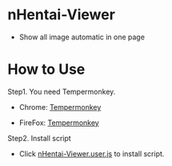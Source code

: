 # nHentai-Viewer
- Show all image automatic in one page

# How to Use
Step1. You need Tempermonkey.

- Chrome: [Tempermonkey](https://chrome.google.com/webstore/detail/tampermonkey/dhdgffkkebhmkfjojejmpbldmpobfkfo?hl=zh-TW)
  
- FireFox: [Tempermonkey](https://addons.mozilla.org/zh-TW/firefox/addon/tampermonkey/)
  
Step2. Install script
- Click [nHentai-Viewer.user.js](https://github.com/MrDaDaDo/nHentai-Viewer/raw/master/nHentai-Viewer.user.js) to install script.

